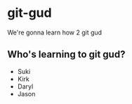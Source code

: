 # git-gud

We're gonna learn how 2 git gud

## Who's learning to git gud?
 * Suki
 * Kirk
 * Daryl
 * Jason
